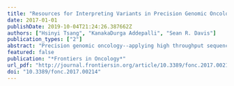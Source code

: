 ```yaml
---
title: "Resources for Interpreting Variants in Precision Genomic Oncology Applications"
date: 2017-01-01
publishDate: 2019-10-04T21:24:26.387662Z
authors: ["Hsinyi Tsang", "KanakaDurga Addepalli", "Sean R. Davis"]
publication_types: ["2"]
abstract: "Precision genomic oncology--applying high throughput sequencing (HTS) at the point-of-care to inform clinical decisions--is a developing precision medicine paradigm that is seeing increasing adoption. Simultaneously, new developments in targeted agents and immunotherapy, when informed by rich ge- nomic characterization, offer potential benefit to a growing subset of patients. Multiple previous studies have commented on methods for identifying both germline and somatic variants. However, interpreting individual variants remains a significant challenge, relying in large part on the integration of observed variants with biological knowledge. A number of data and software resources have been developed to assist in interpreting observed variants, determining their potential clinical actionability, and augmenting them with ancillary information that can inform clinical decisions and even generate new hypotheses for exploration in the laboratory. Here, we review available variant catalogs, variant and functional an- notation software and tools, and databases of clinically actionable variants that can be used in an ad hoc approach with research samples or incorporated into a data platform for interpreting and formally reporting clinical results."
featured: false
publication: "*Frontiers in Oncology*"
url_pdf: "http://journal.frontiersin.org/article/10.3389/fonc.2017.00214"
doi: "10.3389/fonc.2017.00214"
---
```



